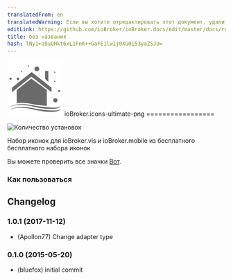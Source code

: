 ```yaml
---
translatedFrom: en
translatedWarning: Если вы хотите отредактировать этот документ, удалите поле «translatedFrom», в противном случае этот документ будет снова автоматически переведен
editLink: https://github.com/ioBroker/ioBroker.docs/edit/master/docs/ru/adapterref/iobroker.icons-ultimate-png/README.md
title: без названия
hash: lNy1+a9uQHkt6xL1FnK++GaFE1lw1j0XG0i53yaZSJU=
---
```

![логотип](../../../en/adapterref/iobroker.icons-ultimate-png/admin/icons-ultimate-png.png) ioBroker.icons-ultimate-png =================

![Количество установок](http://iobroker.live/badges/icons-ultimate-png-stable.svg)

Набор иконок для ioBroker.vis и ioBroker.mobile из бесплатного бесплатного набора иконок

Вы можете проверить все значки [Вот](ICONLIST.md).

### Как пользоваться

## Changelog
### 1.0.1 (2017-11-12)
* (Apollon77) Change adapter type

### 0.1.0 (2015-05-20)
* (bluefox) initial commit
